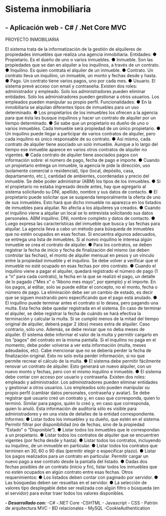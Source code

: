 #          Sistema inmobiliaria

## - Aplicación web - C# / .Net Core MVC

PROYECTO INMOBILIARIA

El sistema trata de la informatización de la gestión de alquileres de propiedades inmuebles que realiza una agencia inmobiliaria.
Entidades:
● Propietario. Es el dueño de uno o varios inmuebles.
● Inmueble. Son las propiedades que se dan en alquiler a los inquilinos, a través de un contrato.
● Inquilino. Es quien contrata el alquiler de un inmueble.
● Contrato. Un contrato lleva un inquilino, un inmueble, un monto y fechas desde y hasta.
● Pago. Un contrato tiene varios pagos, uno por cada mes.
● Usuario. El sistema prevé acceso con email y contraseña. Existen dos roles: administrador y empleado. Solo los administradores pueden eliminar entidades. Solo los administradores pueden gestionar a otros usuarios. Los empleados pueden manipular su propio perfil.
Funcionalidades:
● En la inmobiliaria se alquilan diferentes tipos de inmuebles para un uso determinado.
● Los propietarios de los inmuebles los ofrecen a la agencia para que ésta les busque inquilinos y hacer un contrato de alquiler por un tiempo determinado.
● Se sabe que un propietario es dueño de uno o varios inmuebles. Cada Inmueble será propiedad de un único propietario.
● Un inquilino puede llegar a participar de varios contratos de alquiler, pero cada inquilino es único responsable de su contrato.
● Así mismo, cada contrato de alquiler tiene asociado un solo inmueble. Aunque a lo largo del tiempo ese inmueble aparece en varios otros contratos de alquiler no vigentes.
● Cada contrato de alquiler tiene asociados pagos con información sobre: el número de pago, fecha de pago e importe.
● Cuando un propietario entrega un inmueble, la agencia le pide la dirección, uso (solamente comercial o residencial), tipo (local, depósito, casa, departamento, etc.), cantidad de ambientes, coordenadas y precio del inmueble. Se debe poder administrar (ABM) los tipos de los inmuebles.
● Si el propietario no estaba ingresado desde antes, hay que agregarlo al sistema solicitando su DNI, apellido, nombre y sus datos de contacto.
● El propietario puede solicitar que se suspenda temporalmente la oferta de uno de sus inmuebles. Esto hará que dicho inmueble no aparezca en los listados de inmuebles para alquilar. No afecta a los alquileres ya creados.
● Cuando el inquilino viene a alquilar un local se lo entrevista solicitando sus datos personales. ABM inquilino. DNI, nombre completo y datos de contacto.
● Luego expresa las características del inmueble que busca y las fechas para alquilar. La agencia lleva a cabo un método para búsqueda de inmuebles que no estén ocupados en esas fechas. Si encuentra algunos adecuados, se entrega una lista de inmuebles. Si al nuevo inquilino le interesa algún inmueble se crea el contrato de alquiler.
● Para los contratos, se deben registrar la fecha de inicio y fecha de finalización del mismo (se deben controlar las fechas), el monto de alquiler mensual en pesos y un vínculo entre la propiedad inmueble y el inquilino. Se debe volver a verificar que el inmueble no esté ocupado en esas fechas por otro contrato.
● Cuando el inquilino viene a pagar el alquiler, quedará registrado el número de pago (1 a “n” para cada contrato), la fecha en la que se realizó el pago, un detalle de lo pagado (“Mes x” o “Abono mes mayo”, por ejemplo) y el importe. En los pagos, al editar, solo se puede editar el concepto, no el monto, fecha o número de pago. La eliminación debe ser un cambio de estado, es decir que se siguen mostrando pero especificando que el pago está anulado.
● El inquilino puede terminar antes el contrato si lo desea, pero pagando una multa. Esta fecha debe quedar registrada en el sistema. En caso de terminar el alquiler, se debe registrar la fecha de cuándo se hará efectiva la terminación y calcular la multa. Si se cumplió menos de la mitad del tiempo original de alquiler, deberá pagar 2 (dos) meses extra de alquiler. Caso contrario, sólo uno. Además, se debe revisar que no deba meses de alquiler. El sistema debe informar el valor de la multa y permitir cargarlo en los “pagos” del contrato en la misma pantalla. Si el inquilino no paga en el momento, debe poder volverse a ver esta información (multa, meses adeudados, etc). Cabe mencionar que no se debería perder la fecha de finalización original. Esto no solo evita perder información, si no que permite recrear el cálculo de la multa.
● El sistema debe permitir fácilmente renovar un contrato de alquiler. Esto generará un nuevo alquiler, con un nuevo monto y fechas, pero con el mismo inquilino e inmueble.
● El sistema debe contar con acceso por usuario y contraseña. Existen dos roles: empleado y administrador. Los administradores pueden eliminar entidades y gestionar a otros usuarios. Los empleados solo pueden manipular su propio perfil (cambiar datos personales, contraseña y avatar). Se debe registrar qué usuario creó un contrato y, en caso que corresponda, quien lo terminó. Similar para pagos, quién lo creó y, en caso que corresponda, quien lo anuló. Esta información de auditoría sólo es visible para administradores y en una vista de detalles de la entidad correspondiente.
Informes:
● Listar todos los inmuebles y su dueño, que estén en el sistema. Permitir filtrar por disponibilidad (no de fechas, sino de la propiedad “Estado” o “Disponible”).
● Listar todos los inmuebles que le correspondan a un propietario.
● Listar todos los contratos de alquiler que se encuentren vigentes (por fecha desde y hasta).
● Listar todos los contratos, incluyendo su inquilino, de un inmueble en particular.
● Listar todos los contratos que terminen en 30, 60 o 90 días (permitir elegir o especificar plazo).
● Listar los pagos realizados para un contrato en particular. Permitir cargar un nuevo pago a ese contrato desde la pantalla del listado.
● Dadas dos fechas posibles de un contrato (inicio y fin), listar todos los inmuebles que no estén ocupados en algún contrato entre esas fechas.
Otros requerimientos:
● Los listados deben contar con paginado por servidor.
● Las búsquedas deben ser resueltas en el servidor.
● La selección de valores tipo desplegable debe ser realizada con algún filtro o búsqueda (en el servidor) para evitar traer todos los valores disponibles.

 ***- Desarrollado con:***
	 -C#
	-.NET Core
	-CSHTML
    - Javascript
    - CSS
    - Patrón de arquitectura MVC
    - BD relacionales
    - MySQL
    -CookieAuthentication
